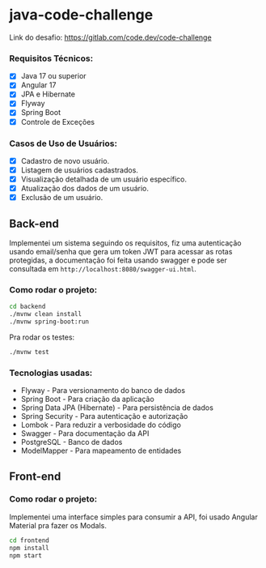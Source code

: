# java-code-challenge

Link do desafio: https://gitlab.com/code.dev/code-challenge

### Requisitos Técnicos:

- [x] Java 17 ou superior
- [x] Angular 17
- [x] JPA e Hibernate
- [x] Flyway
- [x] Spring Boot
- [x] Controle de Exceções

### Casos de Uso de Usuários:

- [x] Cadastro de novo usuário.
- [x] Listagem de usuários cadastrados.
- [x] Visualização detalhada de um usuário específico.
- [x] Atualização dos dados de um usuário.
- [x] Exclusão de um usuário.

## Back-end

Implementei um sistema seguindo os requisitos, fiz uma autenticação usando email/senha que gera um token JWT para
acessar as rotas protegidas, a documentação foi feita usando swagger e pode ser consultada
em `http://localhost:8080/swagger-ui.html`.

### Como rodar o projeto:

```sh
cd backend
./mvnw clean install
./mvnw spring-boot:run
```

Pra rodar os testes:

```sh
./mvnw test
```

### Tecnologias usadas:

- Flyway - Para versionamento do banco de dados
- Spring Boot - Para criação da aplicação
- Spring Data JPA (Hibernate) - Para persistência de dados
- Spring Security - Para autenticação e autorização
- Lombok - Para reduzir a verbosidade do código
- Swagger - Para documentação da API
- PostgreSQL - Banco de dados
- ModelMapper - Para mapeamento de entidades

## Front-end

### Como rodar o projeto:

Implementei uma interface simples para consumir a API, foi usado Angular Material pra fazer os Modals.

```sh
cd frontend
npm install
npm start
```
